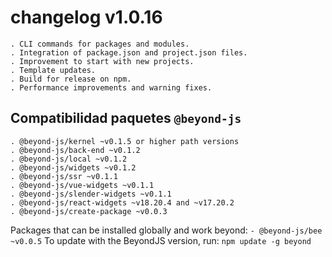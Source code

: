 # changelog v1.0.16

    . CLI commands for packages and modules.
    . Integration of package.json and project.json files.
    . Improvement to start with new projects.
    . Template updates.
    . Build for release on npm.
    . Performance improvements and warning fixes.

## Compatibilidad paquetes `@beyond-js`

    . @beyond-js/kernel ~v0.1.5 or higher path versions
    . @beyond-js/back-end ~v0.1.2
    . @beyond-js/local ~v0.1.2
    . @beyond-js/widgets ~v0.1.2
    . @beyond-js/ssr ~v0.1.1
    . @beyond-js/vue-widgets ~v0.1.1
    . @beyond-js/slender-widgets ~v0.1.1
    . @beyond-js/react-widgets ~v18.20.4 and ~v17.20.2
    . @beyond-js/create-package ~v0.0.3

Packages that can be installed globally and work beyond:
```- @beyond-js/bee ~v0.0.5```
To update with the BeyondJS version, run:
`npm update -g beyond`